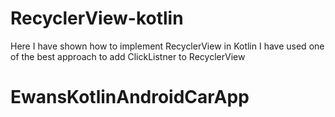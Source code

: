 # RecyclerView-kotlin
Here I have shown how to implement RecyclerView in Kotlin
I have used one of the best approach to add ClickListner to RecyclerView
# EwansKotlinAndroidCarApp
